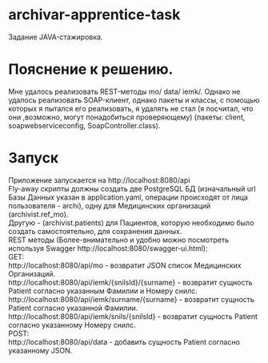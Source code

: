 # archivar-apprentice-task
Задание JAVA-стажировка.
# Пояснение к решению.
Мне удалось реализовать REST-методы mo/ data/ iemk/. Однако не удалось реализовать SOAP-клиент, однако пакеты и классы,
с помощью которых я пытался его реализовать, я удалять не стал (я посчитал, что они ,возможно, могут понадобиться проверяющему)
(пакеты: client, soapwebserviceconfig, SoapController.class).
# Запуск
Приложение запускается на http://localhost:8080/api \
Fly-away скрипты должны создать две PostgreSQL БД (изначальный url Базы Данных указан в application.yaml, операции происходят от лица пользователя - archi), одну для Медицинских организаций (archivist.ref_mo).\
Другую - (archivist.patients) для Пациентов, которую необходимо было создать самостоятельно, для сохранения данных. \
REST методы (Более-внимательно и удобно можно посмотреть используя Swagger http://localhost:8080/swagger-ui.html): \
GET:\
http://localhost:8080/api/mo - возвратит JSON список Медицинских Организаций. \
http://localhost:8080/api/iemk/{snilsId}/{surname} - возвратит сущность Patient согласно указанным Фамилии и Номеру снилс. \
http://localhost:8080/api/iemk/surname/{surname} - возвратит сущность Patient согласно указанной Фамилии. \
http://localhost:8080/api/iemk/snils/{snilsId} - возвратит сущность Patient согласно указанному Номеру снилс. \
POST: \
http://localhost:8080/api/data - добавить сущность Patient согласно указанному JSON.
